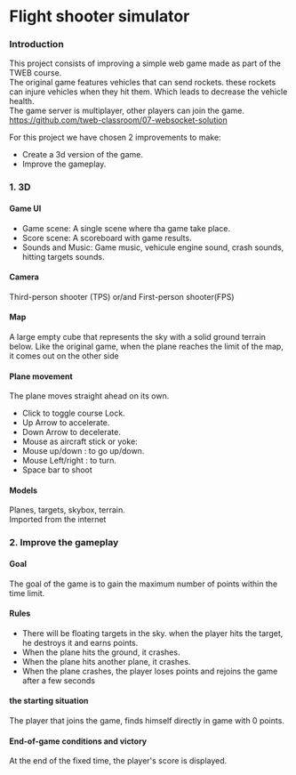 # Flight shooter simulator

### Introduction

This project consists of improving a simple web game made as part of the TWEB course.  
The original game features vehicles that can send rockets. these rockets can injure vehicles when they hit them. Which leads to decrease the vehicle health.  
The game server is multiplayer, other players can join the game.  
https://github.com/tweb-classroom/07-websocket-solution

For this project we have chosen 2 improvements to make: 
- Create a 3d version of the game.
- Improve the gameplay.


### 1. 3D
#### Game UI 
  - Game scene: A single scene where tha game take place.  
  - Score scene: A scoreboard with game results.  
  - Sounds and Music: Game music, vehicule engine sound, crash sounds, hitting targets sounds.
  
#### Camera
Third-person shooter (TPS) or/and First-person shooter(FPS)

#### Map
A large empty cube that represents the sky with a solid ground terrain below.
Like the original game, when the plane reaches the limit of the map, it comes out on the other side

#### Plane movement

The plane moves straight ahead on its own.
- Click to toggle course Lock.
- Up Arrow to accelerate.
- Down Arrow to decelerate.
- Mouse as aircraft stick or yoke:
- Mouse up/down : to go up/down.
- Mouse Left/right : to turn.
- Space bar to shoot

#### Models
Planes, targets, skybox, terrain.   
Imported from the  internet 

### 2. Improve the gameplay

#### Goal 
The goal of the game is to gain the maximum number of points within the time limit.

#### Rules
- There will be floating targets in the sky. when the player hits the target, he destroys it and earns points.
- When the plane hits the ground, it crashes.
- When the plane hits another plane, it crashes.
- When the plane crashes, the player loses points and rejoins the game after a few seconds

#### the starting situation 
The player that joins the game, finds himself directly in game with 0 points.

#### End-of-game conditions and victory
At the end of the fixed time, the player's score is displayed.
